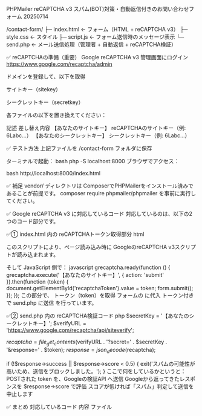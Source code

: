 PHPMailer  reCAPTCHA v3 スパム(BOT)対策・自動返信付きのお問い合わせフォーム 20250714

/contact-form/
├─ index.html         ← フォーム（HTML + reCAPTCHA v3）
├─ style.css          ← スタイル
├─ script.js          ← フォーム送信時のメッセージ表示
└─ send.php           ← メール送信処理（管理者 + 自動返信 + reCAPTCHA検証）


✅ reCAPTCHAの準備（重要）
Google reCAPTCHA v3 管理画面にログイン
https://www.google.com/recaptcha/admin

ドメインを登録して、以下を取得

サイトキー（sitekey）

シークレットキー（secretkey）

各ファイルの以下を置き換えてください：

記述	                        差し替え内容
【あなたのサイトキー】	       reCAPTCHAのサイトキー（例: 6Labc...）
【あなたのシークレットキー】	シークレットキー（例: 6Labc...）

✅ テスト方法
上記ファイルを /contact-form フォルダに保存

ターミナルで起動：
bash
php -S localhost:8000
ブラウザでアクセス：

bash
http://localhost:8000/index.html

✅ 補足
vendor/ ディレクトリは ComposerでPHPMailerをインストール済みであることが前提です。
composer require phpmailer/phpmailer を事前に実行してください。


✅ Google reCAPTCHA v3 に対応しているコード
対応しているのは、以下の2つのコード部分です。

✅① index.html 内の reCAPTCHAトークン取得部分
html
<!-- reCAPTCHA v3のスクリプト -->
<script src="https://www.google.com/recaptcha/api.js?render=【あなたのサイトキー】"></script>
このスクリプトにより、ページ読み込み時に GoogleのreCAPTCHA v3スクリプトが読み込まれます。

そして JavaScript 側で：
javascript
grecaptcha.ready(function () {
  grecaptcha.execute('【あなたのサイトキー】', { action: 'submit' }).then(function (token) {
    document.getElementById('recaptchaToken').value = token;
    form.submit();
  });
});
この部分で、
トークン（token）を取得
フォームの <input type="hidden" name="token"> に代入
トークン付きで send.php に送信
を行っています。

✅② send.php 内の reCAPTCHA検証コード
php
$secretKey = '【あなたのシークレットキー】';
$verifyURL = 'https://www.google.com/recaptcha/api/siteverify';

$recaptcha = file_get_contents($verifyURL . '?secret=' . $secretKey . '&response=' . $token);
$response = json_decode($recaptcha);

if (!$response->success || $response->score < 0.5) {
  exit('スパムの可能性が高いため、送信をブロックしました。');
}
ここで何をしているかというと：
POSTされた token を、Googleの検証API へ送信
Googleから返ってきたレスポンスを $response->score で評価
スコアが低ければ「スパム」判定して送信を中止します

✅ まとめ
対応しているコード	                                                        内容	                        ファイル
<script src="https://www.google.com/recaptcha/api.js?render=...">	GoogleのreCAPTCHAライブラリを読み込む	index.html
grecaptcha.execute(...).then(token => ...)	                        トークンを取得してフォームに追加	     script.js
file_get_contents(...verify) & json_decode(...)	                    トークンをGoogleに送信して検証する	     send.php
if ($response->score < 0.5)	                                        スパム判定（スコア0.0〜1.0）            send.php

✅ 注意点
**v3は“見えないreCAPTCHA”**です。バッジが表示されるだけで、チェックボックスは出ません。

スコアが低い（例：0.2）と自動でブロックします。しきい値（0.5など）は調整可能です。


 ✅ Google reCAPTCHA v3 を使っている場合、メールの送信元が Gmail ではない（例：独自ドメインやYahooメールなど）のとき、どうすればいいのか？

✅ 結論：
🔸 Google reCAPTCHA v3 は、送信元メールアドレスが Gmail かどうかに関係なく使用できます。
📬 メールの送信元（例：info@example.com）と、reCAPTCHA の使用は完全に別物だからです。

✅ 関係を整理すると：
項目	                            内容・用途
✅ Google reCAPTCHA v3	  スパム防止。フォームが bot から送信されていないか判定する
📧 メール送信元	PHPMailer   などで使う送信アドレス（例：Gmailや独自ドメイン）
🔒 SMTPサーバー	            実際にメールを送るサーバー（Gmail, Xserver, ConoHaなど）

✅ 例：独自ドメインメールで送るケース
たとえばあなたが以下のように送信したい場合：
送信元：contact@egcdesign.jp（独自ドメイン）
SMTP：XserverやConoHaなどのメールサーバー
フォーム：Google reCAPTCHA v3 を使いたい
これは何の問題もなく併用可能です！

✅ 対応方法（簡略）
reCAPTCHA v3 の導入：
Google reCAPTCHA の管理画面で ドメインを登録（例：egcdesign.jp）
サイトキーとシークレットキーを取得し、index.html と send.php に組み込む
PHPMailerの設定：
Gmailではなく、使用中のメールサーバーのSMTP情報を使う（例：XserverのSMTP）

例（Xserver）：
php
$mail->Host = 'sv○○.xserver.jp';
$mail->Username = 'contact@egcdesign.jp';
$mail->Password = 'メールパスワード';
$mail->Port = 465;
$mail->SMTPSecure = 'ssl';
✅ まとめ
内容	                                                    答え
Google reCAPTCHA v3 は Gmail 以外でも使える？	         ✅ はい、使えます。送信元は関係ありません
独自ドメインのメールと併用できる？	                       ✅ はい、SMTPの設定を変えるだけでOK
注意点は？	ドメイン名が reCAPTCHA に登録されていること。   メールはSPF/DKIM対策もあると安心。

発展例：
Xserver、さくら、ConoHa、ムームーメールなどのSMTP設定も準備する。